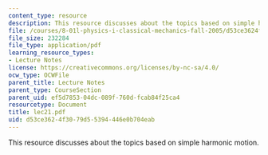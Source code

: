 ```yaml
---
content_type: resource
description: This resource discusses about the topics based on simple harmonic motion.
file: /courses/8-01l-physics-i-classical-mechanics-fall-2005/d53ce3624f3079d55394446e0b704eab_lec21.pdf
file_size: 232284
file_type: application/pdf
learning_resource_types:
- Lecture Notes
license: https://creativecommons.org/licenses/by-nc-sa/4.0/
ocw_type: OCWFile
parent_title: Lecture Notes
parent_type: CourseSection
parent_uid: ef5d7853-04dc-089f-760d-fcab84f25ca4
resourcetype: Document
title: lec21.pdf
uid: d53ce362-4f30-79d5-5394-446e0b704eab
---
```

This resource discusses about the topics based on simple harmonic motion.